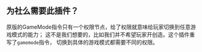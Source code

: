 ## 为社么需要此插件？

原版的GameMode指令只有一个权限节点，给了权限就意味给玩家切换到任意游戏模式的能力；
这不是我们想要的，比如我们并不希望玩家开创造。这个插件重写了`gamemode`指令，
切换到具体的游戏模式都需要不同的权限。